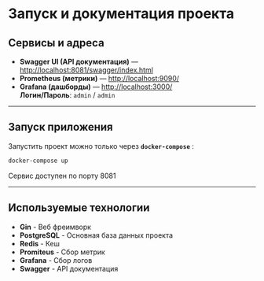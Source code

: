 # Запуск и документация проекта

##  Сервисы и адреса

- **Swagger UI (API документация)** — [http://localhost:8081/swagger/index.html](http://localhost:8081/swagger/index.html)
- **Prometheus (метрики)** — [http://localhost:9090/](http://localhost:9090/)
- **Grafana (дашборды)** — [http://localhost:3000/](http://localhost:3000/)  
  **Логин/Пароль**: `admin` / `admin`

---

## Запуск приложения

Запустить проект можно только через **`docker-compose`** :

   ```bash
   docker-compose up
   ```

Сервис доступен по порту 8081

---

## Используемые технологии
- **Gin** - Веб фреимворк
- **PostgreSQL** - Основная база данных проекта
- **Redis** - Кеш
- **Promiteus** - Сбор метрик
- **Grafana** - Сбор логов
- **Swagger** - API документация
